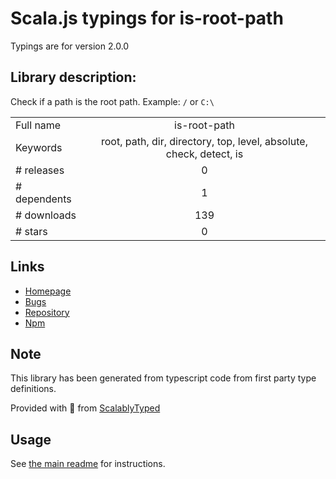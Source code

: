 
# Scala.js typings for is-root-path

Typings are for version 2.0.0

## Library description:
Check if a path is the root path. Example: `/` or `C:\`

|                    |                 |
| ------------------ | :-------------: |
| Full name          | is-root-path |
| Keywords           | root, path, dir, directory, top, level, absolute, check, detect, is |
| # releases         | 0 |
| # dependents       | 1 |
| # downloads        | 139 |
| # stars            | 0 |

## Links
- [Homepage](https://github.com/sindresorhus/is-root-path#readme)
- [Bugs](https://github.com/sindresorhus/is-root-path/issues)
- [Repository](https://github.com/sindresorhus/is-root-path)
- [Npm](https://www.npmjs.com/package/is-root-path)
    


## Note
This library has been generated from typescript code from first party type definitions.

Provided with :purple_heart: from [ScalablyTyped](https://github.com/oyvindberg/ScalablyTyped)

## Usage
See [the main readme](../../readme.md) for instructions.


